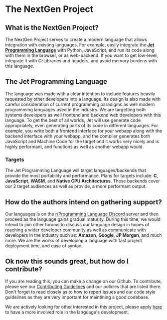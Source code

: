 # The NextGen Project


## What is the NextGen Project? 
The NextGen Project serves to create a modern language that allows integration with existing languages. For example, easily integrate the
**[Jet Programming Language](https://github.com/The-NextGen-Project/jet)** with Python, JavaScript, and run its code along with them in the browser, or
as web-backend. If you want to get low-level, integrate it with C-Libraries and headers, and avoid memory burdens with this language.

## The Jet Programming Language
The language was made with a clear intention to include features heavily requested by other developers into a language. Its design is also made with careful
consideration of current programming paradigms as well modern programming languages used in the industry. We are targetting both systems developers as well
frontend and backend web developers with this language. To get the best of all worlds, Jet will use generate code appropriately, even generating parts of 
its code in different languages. For example, you write both a frontend interface for your webapp along with the backend interface with your webapp, and
the compiler generates both JavaScript and Machine Code for the target and it works very nicely and is highly performant, and functions as well as another
webapp would. 

### Targets
The Jet Programming Language will target languages/backends that provide the most portability and performance.
Plans for targets include: **C**, **JavaScript**, **WASM**, and **Native CPU Architectures**.
These backends cover our 2 target audiences as well as provide, a more performant output.

## How do the authors intend on gathering support?
Our languages is on the [r/Programming Language Discord](https://discord.gg/tft9Nw5jm6) server and then proceed as the language gains gradual 
maturity. During this time, we would intend to join other forums to discuss our language design in hopes of reaching a wider developer community
as well as communicate with developers in the industry such as: **Amazon**, **Google**, **JP Morgan**, and much more. We are the works of developing
a language with fast project deployment time, and ease of syntax.

## Ok now this sounds great, but how do I contribute?
If you are reading this, you can make a change on our Github. To contribute, please see our [Contributing Guidelines](https://github.com/The-NextGen-Project/jet/blob/main/CONTRIBUTING.md) and our policies that are listed there. Don't forget to read closely as to how to report issues and our code style guidelines as they are very important for maintining a good codebase. 

We are actively looking for other interested in this project, please apply [here](https://forms.gle/FV8VaQXcqTmUcJd78) to have a more involved
role in the language's development.
